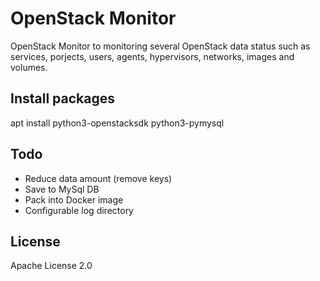 # OpenStack Monitor
OpenStack Monitor to monitoring several OpenStack data status such as services, porjects, users, agents, hypervisors, networks, images and volumes.


## Install packages
apt install python3-openstacksdk python3-pymysql


## Todo
- Reduce data amount (remove keys)
- Save to MySql DB
- Pack into Docker image
- Configurable log directory



## License
Apache License 2.0
